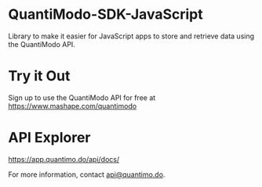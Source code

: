 # QuantiModo-SDK-JavaScript
Library to make it easier for JavaScript apps to store and retrieve data using the QuantiModo API.

# Try it Out
Sign up to use the QuantiModo API for free at https://www.mashape.com/quantimodo

# API Explorer
https://app.quantimo.do/api/docs/

For more information, contact api@quantimo.do.

